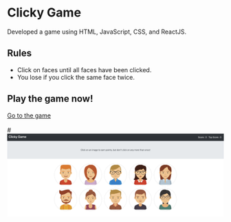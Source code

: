# Clicky Game
Developed a game using HTML, JavaScript, CSS, and ReactJS.

## Rules
- Click on faces until all faces have been clicked.<br />
- You lose if you click the same face twice.

## Play the game now!
[Go to the game](https://nnjh12.github.io/ClickyGame/)</br>
</br>
#[![preview](./assets/preview.png)](https://nnjh12.github.io/ClickyGame/)
